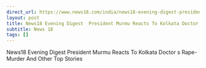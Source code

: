 ```yaml
---
direct_url: https://www.news18.com/india/news18-evening-digest-president-murmu-reacts-to-kolkata-doctors-rape-murder-and-other-top-stories-9030819.html
layout: post
title: News18 Evening Digest  President Murmu Reacts To Kolkata Doctor s Rape-Murder And Other Top Stories
subtitle: News 18
tags: []
---
```


News18 Evening Digest  President Murmu Reacts To Kolkata Doctor s Rape-Murder And Other Top Stories

